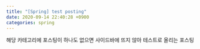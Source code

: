 ```yaml
---
title: "[Spring] test posting"
date: 2020-09-14 22:40:28 +0900
categories: spring
---
```


<div class='notice--primary' markdown='1'>
해당 카테고리에 포스팅이 하나도 없으면 사이드바에 뜨지 않아 테스트로 올리는 포스팅
</div>



